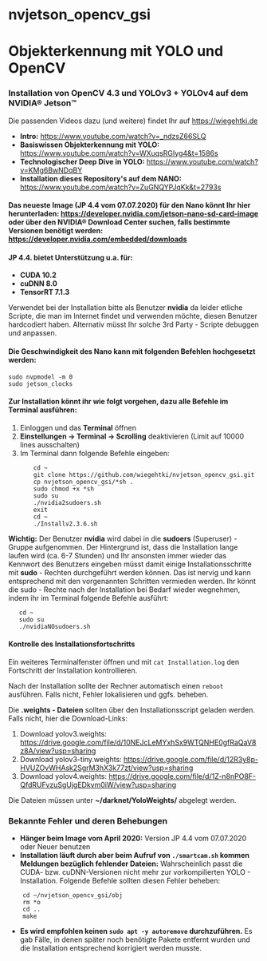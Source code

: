 # nvjetson_opencv_gsi 
# Objekterkennung mit YOLO und OpenCV
### Installation von OpenCV 4.3 und YOLOv3 + YOLOv4 auf dem NVIDIA® Jetson™

Die passenden Videos dazu (und weitere) findet Ihr auf https://wiegehtki.de
* **Intro:** https://www.youtube.com/watch?v=_ndzsZ66SLQ
* **Basiswissen Objekterkennung mit YOLO:** https://www.youtube.com/watch?v=WXuqsRGIyg4&t=1586s
* **Technologischer Deep Dive in YOLO:** https://www.youtube.com/watch?v=KMg6BwNDqBY
* **Installation dieses Repository's auf dem NANO:** https://www.youtube.com/watch?v=ZuGNQYPJqKk&t=2793s

#### Das neueste Image (JP 4.4 vom 07.07.2020) für den Nano könnt Ihr hier herunterladen: https://developer.nvidia.com/jetson-nano-sd-card-image oder über den NVIDIA® Download Center suchen, falls bestimmte Versionen benötigt werden: https://developer.nvidia.com/embedded/downloads

#### JP 4.4. bietet Unterstützung u.a. für:
* **CUDA 10.2**
* **cuDNN 8.0**
* **TensorRT 7.1.3**


Verwendet bei der Installation bitte als Benutzer **nvidia** da leider etliche Scripte, die man im Internet findet und verwenden möchte, diesen Benutzer hardcodiert haben. Alternativ müsst Ihr solche 3rd Party - Scripte debuggen und anpassen.

#### Die Geschwindigkeit des Nano kann mit folgenden Befehlen hochgesetzt werden:

```
sudo nvpmodel -m 0
sudo jetson_clocks
```

#### Zur Installation könnt ihr wie folgt vorgehen, dazu alle Befehle im Terminal ausführen:

1.  Einloggen und das **Terminal** öffnen
2.  **Einstellungen -> Terminal -> Scrolling** deaktivieren (Limit auf 10000 lines ausschalten)
3.  Im Terminal dann folgende Befehle eingeben:
```
       cd ~
       git clone https://github.com/wiegehtki/nvjetson_opencv_gsi.git
       cp nvjetson_opencv_gsi/*sh .
       sudo chmod +x *sh
       sudo su
       ./nvidia2sudoers.sh
       exit 
       cd ~
       ./Installv2.3.6.sh
```
**Wichtig:** Der Benutzer **nvidia** wird dabei in die **sudoers** (Superuser) - Gruppe aufgenommen. Der Hintergrund ist, dass die Installation lange laufen wird (ca. 6-7 Stunden) und Ihr ansonsten immer wieder das Kennwort des Benutzers eingeben müsst damit einige Installationsschritte mit **sudo** - Rechten durchgeführt werden können. Das ist nervig und kann entsprechend mit den vorgenannten Schritten vermieden werden. Ihr könnt die sudo - Rechte nach der Installation bei Bedarf wieder wegnehmen, indem ihr im Terminal folgende Befehle ausführt:
```
   cd ~
   sudo su
   ./nvidiaNOsudoers.sh
```

#### Kontrolle des Installationsfortschritts

Ein weiteres Terminalfenster öffnen und mit `cat Installation.log` den Fortschritt der Installation kontrollieren.
   
Nach der Installation sollte der Rechner automatisch einen `reboot` ausführen.
Falls nicht, Fehler lokalisieren und ggfs. beheben.
  
Die **.weights - Dateien** sollten über den Installationsscript geladen werden.
Falls nicht, hier die Download-Links:

1. Download yolov3.weights: https://drive.google.com/file/d/10NEJcLeMYxhSx9WTQNHE0gfRaQaV8z8A/view?usp=sharing
2. Download yolov3-tiny.weights: https://drive.google.com/file/d/12R3y8p-HVUZOvWHAsk2SgrM3hX3k77zt/view?usp=sharing
3. Download yolov4.weights: https://drive.google.com/file/d/1Z-n8nPO8F-QfdRUFvzuSgUjgEDkym0iW/view?usp=sharing

Die Dateien müssen unter **~/darknet/YoloWeights/** abgelegt werden.


### Bekannte Fehler und deren Behebungen
* **Hänger beim Image vom April 2020:** Version JP 4.4 vom 07.07.2020 oder Neuer benutzen
* **Installation läuft durch aber beim Aufruf von `./smartcam.sh` kommen Meldungen bezüglich fehlender Dateien:** Wahrscheinlich passt die CUDA- bzw. cuDNN-Versionen nicht mehr zur vorkompilierten YOLO - Installation. Folgende Befehle sollten diesen Fehler beheben:
```
    cd ~/nvjetson_opencv_gsi/obj
    rm *o
    cd ..
    make
```
* **Es wird empfohlen keinen `sudo apt -y autoremove` durchzuführen.** Es gab Fälle, in denen später noch benötigte Pakete entfernt wurden und die Installation entsprechend korrigiert werden musste.


